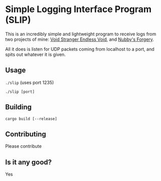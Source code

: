 # Simple Logging Interface Program (SLIP)
This is an incredibly simple and lightweight program to receive logs from two projects of mine: [Void Stranger Endless Void](https://github.com/skirlez/void-stranger-endless-void), and [Nubby's Forgery](https://github.com/Skirlez/nubbys-forgery).

All it does is listen for UDP packets coming from localhost to a port, and spits out whatever it is given.

## Usage
`./slip` (uses port 1235)

`./slip [port]`

## Building
`cargo build [--release]`

## Contributing
Please contribute

## Is it any good?
Yes